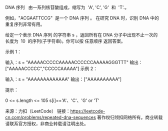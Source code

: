 DNA 序列   由一系列核苷酸组成，缩写为  'A', 'C', 'G'  和  'T'.。

例如，"ACGAATTCCG"  是一个 DNA 序列 。
在研究 DNA 时，识别 DNA 中的重复序列非常有用。

给定一个表示 DNA 序列 的字符串 s ，返回所有在 DNA 分子中出现不止一次的   长度为  10  的序列(子字符串)。你可以按 任意顺序 返回答案。



示例 1：

输入：s = "AAAAACCCCCAAAAACCCCCCAAAAAGGGTTT"
输出：["AAAAACCCCC","CCCCCAAAAA"]
示例 2：

输入：s = "AAAAAAAAAAAAA"
输出：["AAAAAAAAAA"]



提示：

0 <= s.length <= 105
s[i]=='A'、'C'、'G' or 'T'

来源：力扣（LeetCode）
链接：https://leetcode-cn.com/problems/repeated-dna-sequences
著作权归领扣网络所有。商业转载请联系官方授权，非商业转载请注明出处。
